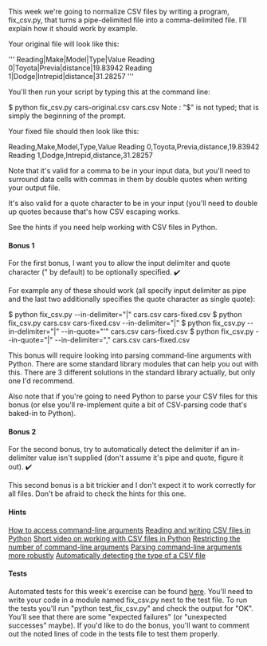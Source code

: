 This week we're going to normalize CSV files by writing a program, fix_csv.py, that turns a pipe-delimited file into a comma-delimited file. I'll explain how it should work by example.

Your original file will look like this:

'''
Reading|Make|Model|Type|Value
Reading 0|Toyota|Previa|distance|19.83942
Reading 1|Dodge|Intrepid|distance|31.28257
'''

You'll then run your script by typing this at the command line:

$ python fix_csv.py cars-original.csv cars.csv
Note : "$" is not typed; that is simply the beginning of the prompt.

Your fixed file should then look like this:

Reading,Make,Model,Type,Value
Reading 0,Toyota,Previa,distance,19.83942
Reading 1,Dodge,Intrepid,distance,31.28257

Note that it's valid for a comma to be in your input data, but you'll need to surround data cells with commas in them by double quotes when writing your output file.

It's also valid for a quote character to be in your input (you'll need to double up quotes because that's how CSV escaping works.

See the hints if you need help working with CSV files in Python.

#### Bonus 1

For the first bonus, I want you to allow the input delimiter and quote character (" by default) to be optionally specified. ✔️

For example any of these should work (all specify input delimiter as pipe and the last two additionally specifies the quote character as single quote):

$ python fix_csv.py --in-delimiter="|" cars.csv cars-fixed.csv
$ python fix_csv.py cars.csv cars-fixed.csv --in-delimiter="|"
$ python fix_csv.py --in-delimiter="|" --in-quote="'" cars.csv cars-fixed.csv
$ python fix_csv.py --in-quote="|" --in-delimiter="," cars.csv cars-fixed.csv

This bonus will require looking into parsing command-line arguments with Python. There are some standard library modules that can help you out with this. There are 3 different solutions in the standard library actually, but only one I'd recommend.

Also note that if you're going to need Python to parse your CSV files for this bonus (or else you'll re-implement quite a bit of CSV-parsing code that's baked-in to Python).

#### Bonus 2

For the second bonus, try to automatically detect the delimiter if an in-delimiter value isn't supplied (don't assume it's pipe and quote, figure it out). ✔️

This second bonus is a bit trickier and I don't expect it to work correctly for all files. Don't be afraid to check the hints for this one.

#### Hints

[How to access command-line arguments](https://stackoverflow.com/a/35421024/2633215)
[Reading and writing CSV files in Python](https://pymotw.com/3/csv/index.html)
[Short video on working with CSV files in Python](https://www.youtube.com/watch?v=q5uM4VKywbA)
[Restricting the number of command-line arguments](https://treyhunner.com/2018/03/tuple-unpacking-improves-python-code-readability/#Multiple_assignment_is_very_strict)
[Parsing command-line arguments more robustly](http://zetcode.com/python/argparse/)
[Automatically detecting the type of a CSV file](https://docs.python.org/3/library/csv.html#csv.Sniffer)

#### Tests

Automated tests for this week's exercise can be found [here](https://www.pythonmorsels.com/exercises/ea6023829c564d21b7d26e7272653a4f/tests/). You'll need to write your code in a module named fix_csv.py next to the test file. To run the tests you'll run "python test_fix_csv.py" and check the output for "OK". You'll see that there are some "expected failures" (or "unexpected successes" maybe). If you'd like to do the bonus, you'll want to comment out the noted lines of code in the tests file to test them properly.